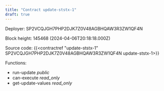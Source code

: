 ```yaml
---
title: "Contract update-ststx-1"
draft: true
---
```

Deployer: SP2VCQJGH7PHP2DJK7Z0V48AGBHQAW3R3ZW1QF4N


 



Block height: 145468 (2024-04-06T20:18:18.000Z)

Source code: {{<contractref "update-ststx-1" SP2VCQJGH7PHP2DJK7Z0V48AGBHQAW3R3ZW1QF4N update-ststx-1>}}

Functions:

* run-update _public_
* can-execute _read_only_
* get-update-values _read_only_
